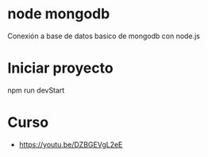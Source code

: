 # node mongodb
Conexión a base de datos basico de mongodb con node.js

# Iniciar proyecto
npm run devStart

# Curso 
* https://youtu.be/DZBGEVgL2eE
